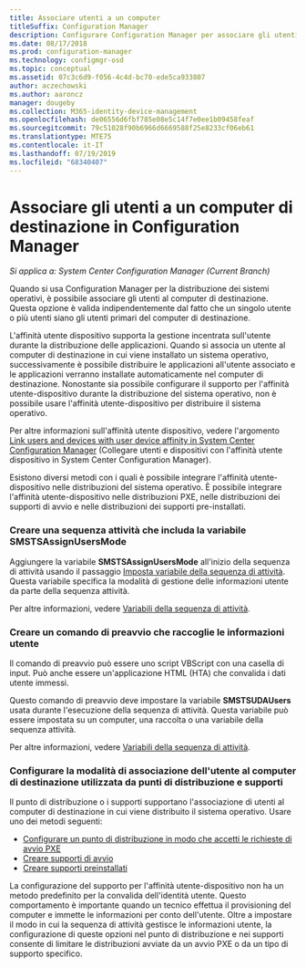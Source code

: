 ```yaml
---
title: Associare utenti a un computer
titleSuffix: Configuration Manager
description: Configurare Configuration Manager per associare gli utenti ai computer di destinazione quando si distribuiscono sistemi operativi.
ms.date: 08/17/2018
ms.prod: configuration-manager
ms.technology: configmgr-osd
ms.topic: conceptual
ms.assetid: 07c3c6d9-f056-4c4d-bc70-ede5ca933807
author: aczechowski
ms.author: aaroncz
manager: dougeby
ms.collection: M365-identity-device-management
ms.openlocfilehash: de06556d6fbf785e08e5c14f7e0ee1b09458feaf
ms.sourcegitcommit: 79c51028f90b6966d6669588f25e8233cf06eb61
ms.translationtype: MTE75
ms.contentlocale: it-IT
ms.lasthandoff: 07/19/2019
ms.locfileid: "68340407"
---
```

# <a name="associate-users-with-a-destination-computer-in-configuration-manager"></a>Associare gli utenti a un computer di destinazione in Configuration Manager

*Si applica a: System Center Configuration Manager (Current Branch)*

Quando si usa Configuration Manager per la distribuzione dei sistemi operativi, è possibile associare gli utenti al computer di destinazione. Questa opzione è valida indipendentemente dal fatto che un singolo utente o più utenti siano gli utenti primari del computer di destinazione.  

L'affinità utente dispositivo supporta la gestione incentrata sull'utente durante la distribuzione delle applicazioni. Quando si associa un utente al computer di destinazione in cui viene installato un sistema operativo, successivamente è possibile distribuire le applicazioni all'utente associato e le applicazioni verranno installate automaticamente nel computer di destinazione. Nonostante sia possibile configurare il supporto per l'affinità utente-dispositivo durante la distribuzione del sistema operativo, non è possibile usare l'affinità utente-dispositivo per distribuire il sistema operativo.  

Per altre informazioni sull'affinità utente dispositivo, vedere l'argomento [Link users and devices with user device affinity in System Center Configuration Manager](/sccm/apps/deploy-use/link-users-and-devices-with-user-device-affinity) (Collegare utenti e dispositivi con l'affinità utente dispositivo in System Center Configuration Manager).  

Esistono diversi metodi con i quali è possibile integrare l'affinità utente-dispositivo nelle distribuzioni del sistema operativo. È possibile integrare l'affinità utente-dispositivo nelle distribuzioni PXE, nelle distribuzioni dei supporti di avvio e nelle distribuzioni dei supporti pre-installati.  


### <a name="create-a-task-sequence-that-includes-the-smstsassignusersmode-variable"></a>Creare una sequenza attività che includa la variabile **SMSTSAssignUsersMode**

Aggiungere la variabile **SMSTSAssignUsersMode** all'inizio della sequenza di attività usando il passaggio [Imposta variabile della sequenza di attività](/sccm/osd/understand/task-sequence-steps#BKMK_SetTaskSequenceVariable). Questa variabile specifica la modalità di gestione delle informazioni utente da parte della sequenza attività.

Per altre informazioni, vedere [Variabili della sequenza di attività](/sccm/osd/understand/task-sequence-variables#SMSTSAssignUsersMode).


### <a name="create-a-prestart-command-that-gathers-the-user-information"></a>Creare un comando di preavvio che raccoglie le informazioni utente

Il comando di preavvio può essere uno script VBScript con una casella di input. Può anche essere un'applicazione HTML (HTA) che convalida i dati utente immessi. 

Questo comando di preavvio deve impostare la variabile **SMSTSUDAUsers** usata durante l'esecuzione della sequenza di attività. Questa variabile può essere impostata su un computer, una raccolta o una variabile della sequenza attività.

Per altre informazioni, vedere [Variabili della sequenza di attività](/sccm/osd/understand/task-sequence-variables#SMSTSUDAUsers).


### <a name="configure-how-distribution-points-and-media-associate-the-user-with-the-destination-computer"></a>Configurare la modalità di associazione dell'utente al computer di destinazione utilizzata da punti di distribuzione e supporti

Il punto di distribuzione o i supporti supportano l'associazione di utenti al computer di destinazione in cui viene distribuito il sistema operativo. Usare uno dei metodi seguenti: 

- [Configurare un punto di distribuzione in modo che accetti le richieste di avvio PXE](/sccm/osd/get-started/prepare-site-system-roles-for-operating-system-deployments#BKMK_PXEDistributionPoint)  
- [Creare supporti di avvio](/sccm/osd/deploy-use/create-bootable-media)  
- [Creare supporti preinstallati](/sccm/osd/deploy-use/create-prestaged-media)  


La configurazione del supporto per l'affinità utente-dispositivo non ha un metodo predefinito per la convalida dell'identità utente. Questo comportamento è importante quando un tecnico effettua il provisioning del computer e immette le informazioni per conto dell'utente. Oltre a impostare il modo in cui la sequenza di attività gestisce le informazioni utente, la configurazione di queste opzioni nel punto di distribuzione e nei supporti consente di limitare le distribuzioni avviate da un avvio PXE o da un tipo di supporto specifico.
